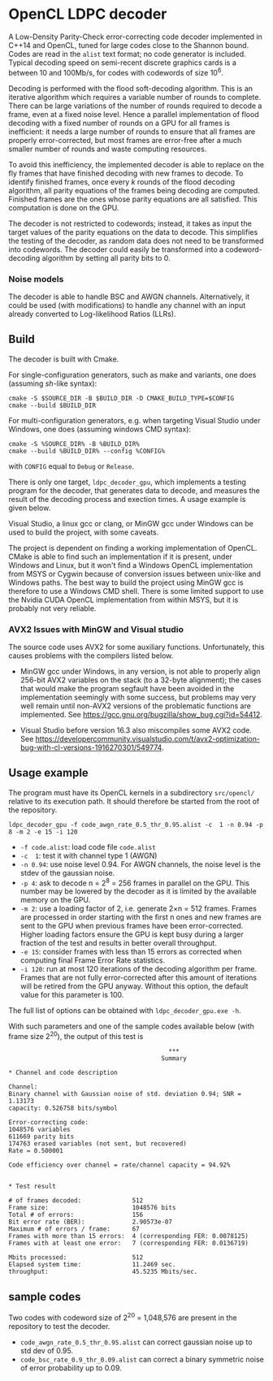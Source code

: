 # OpenCL LDPC decoder

A Low-Density Parity-Check error-correcting code decoder implemented in C++14 and OpenCL, tuned for large codes close to the Shannon bound. 
Codes are read in the `alist` text format; no code generator is included.
Typical decoding speed on semi-recent discrete graphics cards is a between 10 and 100Mb/s, for codes with codewords of size 10<sup>6</sup>. 

Decoding is performed with the flood soft-decoding algorithm. This is an iterative algorithm which requires a variable number of rounds to complete. There can be large variations of the number of rounds required to decode a frame, even at a fixed noise level. Hence a parallel implementation of flood decoding with a fixed number of rounds on a GPU for all frames is inefficient: it needs a large number of rounds to ensure that all frames are properly error-corrected, but most frames are error-free after a much smaller number of rounds and waste computing resources. 

To avoid this inefficiency, the implemented decoder is able to replace on the fly frames that have finished decoding with new frames to decode. To identify finished frames, once every *k* rounds of the flood decoding algorithm, all parity equations of the frames being decoding are computed. Finished frames are the ones whose parity equations are all satisfied. This computation is done on the GPU.

The decoder is not restricted to codewords; instead, it takes as input the target values of the parity equations on the data to decode. This simplifies the testing of the decoder, as random data does not need to be transformed into codewords. The decoder could easily be transformed into a codeword-decoding algorithm by setting all parity bits to 0.

### Noise models

The decoder is able to handle BSC and AWGN channels. Alternatively, it could be used (with modifications) to handle any channel with an input already converted to Log-likelihood Ratios (LLRs).

## Build

The decoder is built with Cmake.

For single-configuration generators, such as make and variants, one does (assuming *sh*-like syntax):

    cmake -S $SOURCE_DIR -B $BUILD_DIR -D CMAKE_BUILD_TYPE=$CONFIG
    cmake --build $BUILD_DIR 

For multi-configuration generators, e.g. when targeting Visual Studio under Windows, one does (assuming windows CMD syntax):

    cmake -S %SOURCE_DIR% -B %BUILD_DIR%
    cmake --build %BUILD_DIR% --config %CONFIG%

with `CONFIG` equal to `Debug` or `Release`. 

There is only one target, `ldpc_decoder_gpu`, which implements a testing program for the decoder, that generates data to decode, and measures the result of the decoding process and exection times. A usage example is given below. 

Visual Studio, a linux gcc or clang, or MinGW gcc under Windows can be used to build the project, with some caveats. 

The project is dependent on finding a working implementation of OpenCL. CMake is able to find such an implementation if it is present, under Windows and Linux, but it won't find a Windows OpenCL implementation from MSYS or Cygwin because of conversion issues between unix-like and Windows paths. The best way to build the project using MinGW gcc is therefore to use a Windows CMD shell. There is some limited support to use the Nvidia CUDA OpenCL implementation from within MSYS, but it is probably not very reliable.

### AVX2 Issues with MinGW and Visual studio

The source code uses AVX2 for some auxiliary functions. Unfortunately, this causes problems with the compilers listed below.
  * MinGW gcc under Windows, in any version, is not able to properly align 256-bit AVX2 variables on the stack (to a 32-byte alignment); the cases that would make the program segfault have been avoided in the implementation seemingly with some success, but problems may very well remain until non-AVX2 versions of the problematic functions are implemented. See https://gcc.gnu.org/bugzilla/show_bug.cgi?id=54412. 

  * Visual Studio before version 16.3 also miscompiles some AVX2 code. See https://developercommunity.visualstudio.com/t/avx2-optimization-bug-with-cl-versions-1916270301/549774.

## Usage example

The program must have its OpenCL kernels in a subdirectory `src/opencl/` relative to its execution path. It should therefore be started from the root of the repository.

`ldpc_decoder_gpu -f code_awgn_rate_0.5_thr_0.95.alist -c  1 -n 0.94 -p 8 -m 2 -e 15 -i 120`

  * `-f code.alist`: load code file `code.alist`
  * `-c  1`: test it with channel type 1 (AWGN)
  * `-n 0.94`: use noise level 0.94. For AWGN channels, the noise level is the stdev of the gaussian noise.
  * `-p 4`: ask to decode n = 2<sup>8</sup> = 256 frames in parallel on the GPU. This number may be lowered by the decoder as it is limited by the available memory on the GPU.
  * `-m 2`: use a loading factor of 2, i.e. generate 2×n = 512 frames. Frames are processed in order starting with the first n ones and new frames are sent to the GPU when previous frames have been error-corrected. Higher loading factors ensure the GPU is kept busy during a larger fraction of the test and results in better overall throughput.
  * `-e 15`: consider frames with less than 15 errors as corrected when computing final Frame Error Rate statistics. 
  * `-i 120`: run at most 120 iterations of the decoding algorithm per frame. Frames that are not fully error-corrected after this amount of iterations will be retired from the GPU anyway. Without this option, the default value for this parameter is 100.

The full list of options can be obtained with `ldpc_decoder_gpu.exe -h`.

With such parameters and one of the sample codes available below (with frame size 2<sup>20</sup>), the output of this test is 

                                                ***
                                              Summary

    * Channel and code description

    Channel:
    Binary channel with Gaussian noise of std. deviation 0.94; SNR = 1.13173
    capacity: 0.526758 bits/symbol

    Error-correcting code:
    1048576 variables
    611669 parity bits
    174763 erased variables (not sent, but recovered)
    Rate = 0.500001

    Code efficiency over channel = rate/channel capacity = 94.92%


    * Test result

    # of frames decoded:              512
    Frame size:                       1048576 bits
    Total # of errors:                156
    Bit error rate (BER):             2.90573e-07
    Maximum # of errors / frame:      67
    Frames with more than 15 errors:  4 (corresponding FER: 0.0078125)
    Frames with at least one error:   7 (corresponding FER: 0.0136719)

    Mbits processed:                  512
    Elapsed system time:              11.2469 sec.
    throughput:                       45.5235 Mbits/sec.

## sample codes

Two codes with codeword size of 2<sup>20</sup> = 1,048,576 are present in the repository to test the decoder.

  * `code_awgn_rate_0.5_thr_0.95.alist` can correct gaussian noise up to std dev of 0.95.
  * `code_bsc_rate_0.9_thr_0.09.alist` can correct a binary symmetric noise of error probability up to 0.09.
